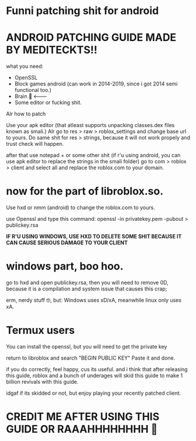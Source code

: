 # Funni patching shit for android
# ANDROID PATCHING GUIDE MADE BY MEDITECKTS!!
what you need:
- OpenSSL
- Block games android (can work in 2014-2019, since i got 2014 semi functional too.)
- Brain 🧠 <---
- Some editor or fucking shit.

Alr how to patch

Use your apk editor (that atleast supports unpacking classes.dex files known as smali.)
Alr go to res > raw > roblox_settings and change base url to yours.
Do same shit for res > strings, because it will not work propely and trust check will happen.

after that use notepad + or some other shit (if r'u using android, you can use apk editor to replace the strings in the smali folder)
go to com > roblox > client and select all and replace the roblox.com to your domain.

# now for the part of libroblox.so.
Use hxd or nmm (android) to change the roblox.com to yours.

use Openssl and type this command: openssl -in privatekey.pem -pubout > publickey.rsa

**IF R'U USING WINDOWS, USE HXD TO DELETE SOME SHIT BECAUSE IT CAN CAUSE SERIOUS DAMAGE TO YOUR CLIENT**

# windows part, boo hoo.
go to hxd and open publickey.rsa, then you will need to remove 0D, because it is a compilation and system issue that causes this crap;

erm, nerdy stuff 🤓, but: Windows uses xD/xA, meanwhile linux only uses xA.
# Termux users
You can install the openssl, but you will need to get the private key

return to libroblox and search "BEGIN PUBLIC KEY"
Paste it and done.

if you do correctly, feel happy, cus its useful. and i think that after releasing this guide, roblox and a bunch of underages will skid this guide to make 1 billion revivals with this guide.

idgaf if its skidded or not, but enjoy playing your recently patched client.

# CREDIT ME AFTER USING THIS GUIDE OR RAAAHHHHHHHH 🧟
